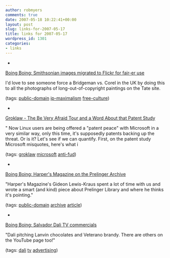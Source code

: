 ```yaml
---
author: robmyers
comments: true
date: 2007-05-18 10:22:41+00:00
layout: post
slug: links-for-2007-05-17
title: links for 2007-05-17
wordpress_id: 1301
categories:
- links
---
```


  

  *   


[Boing Boing: Smithsonian images migrated to Flickr for fair-er use](http://www.boingboing.net/2007/05/17/smithsonian_images_m.html)

  


I'd love to see someone force a Bridgeman vs. Corel in the UK by doing this to all the photographs of long-out-of-copyright paintings on the Tate site.

  


(tags: [public-domain](http://del.icio.us/robmyers/public-domain) [ip-maximalism](http://del.icio.us/robmyers/ip-maximalism) [free-culture](http://del.icio.us/robmyers/free-culture))

  

  

  *   


[Groklaw - The Be Very Afraid Tour and a Word About that Patent Study](http://www.groklaw.net/article.php?story=20070517083516872)

  


" Now Linux users are being offered a "patent peace" with Microsoft in a very similar way, only this time, it's supposedly patents backing up the threat. Or is it? Let's see if we can quantify. First, on the patent study Microsoft misquotes, here's what i

  


(tags: [groklaw](http://del.icio.us/robmyers/groklaw) [microsoft](http://del.icio.us/robmyers/microsoft) [anti-fud](http://del.icio.us/robmyers/anti-fud))

  

  

  *   


[Boing Boing: Harper's Magazine on the Prelinger Archive](http://www.boingboing.net/2007/05/17/harpers_magazine_on_.html)

  


"Harper's Magazine's Gideon Lewis-Kraus spent a lot of time with us and wrote a smart (and kind) piece about Prelinger Library and where he thinks it's pointing."

  


(tags: [public-domain](http://del.icio.us/robmyers/public-domain) [archive](http://del.icio.us/robmyers/archive) [article](http://del.icio.us/robmyers/article))

  

  

  *   


[Boing Boing: Salvador Dali TV commercials](http://www.boingboing.net/2007/05/16/salvador_dala_tv_com.html)

  


"Dali pitching Lanvin chocolates and Veterano brandy. There are others on the YouTube page too!"

  


(tags: [dali](http://del.icio.us/robmyers/dali) [tv](http://del.icio.us/robmyers/tv) [advertising](http://del.icio.us/robmyers/advertising))

  

  
  


